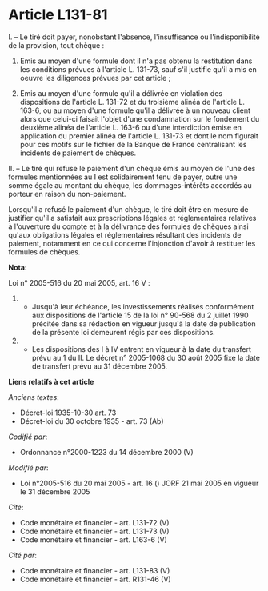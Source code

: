 # Article L131-81

I. – Le tiré doit payer, nonobstant l'absence, l'insuffisance ou l'indisponibilité de la provision, tout chèque : 

1. Emis au moyen d'une formule dont il n'a pas obtenu la restitution dans les conditions prévues à l'article L. 131-73, sauf
s'il justifie qu'il a mis en oeuvre les diligences prévues par cet article ; 

2. Emis au moyen d'une formule qu'il a délivrée en violation des dispositions de l'article L. 131-72 et du troisième alinéa
de l'article L. 163-6, ou au moyen d'une formule qu'il a délivrée à un nouveau client alors que celui-ci faisait l'objet
d'une condamnation sur le fondement du deuxième alinéa de l'article L. 163-6 ou d'une interdiction émise en application du
premier alinéa de l'article L. 131-73 et dont le nom figurait pour ces motifs sur le fichier de la Banque de France
centralisant les incidents de paiement de chèques. 

II. – Le tiré qui refuse le paiement d'un chèque émis au moyen de l'une des formules mentionnées au I est solidairement tenu
de payer, outre une somme égale au montant du chèque, les dommages-intérêts accordés au porteur en raison du non-paiement. 

Lorsqu'il a refusé le paiement d'un chèque, le tiré doit être en mesure de justifier qu'il a satisfait aux prescriptions
légales et réglementaires relatives à l'ouverture du compte et à la délivrance des formules de chèques ainsi qu'aux
obligations légales et réglementaires résultant des incidents de paiement, notamment en ce qui concerne l'injonction d'avoir
à restituer les formules de chèques.

**Nota:**

Loi n° 2005-516 du 20 mai 2005, art. 16 V :

1. - Jusqu'à leur échéance, les investissements réalisés conformément aux dispositions de l'article 15 de la loi n° 90-568 du
2 juillet 1990 précitée dans sa rédaction en vigueur jusqu'à la date de publication de la présente loi demeurent régis par
ces dispositions.

2. - Les dispositions des I à IV entrent en vigueur à la date du transfert prévu au 1 du II. Le décret n° 2005-1068 du 30
août 2005 fixe la date de transfert prévu au 31 décembre 2005.

**Liens relatifs à cet article**

_Anciens textes_:

  - Décret-loi 1935-10-30 art. 73
  - Décret-loi du 30 octobre 1935 - art. 73 (Ab)

_Codifié par_:

  - Ordonnance n°2000-1223 du 14 décembre 2000 (V)

_Modifié par_:

  - Loi n°2005-516 du 20 mai 2005 - art. 16 () JORF 21 mai 2005 en vigueur le 31 décembre 2005

_Cite_:

  - Code monétaire et financier - art. L131-72 (V)
  - Code monétaire et financier - art. L131-73 (V)
  - Code monétaire et financier - art. L163-6 (V)

_Cité par_:

  - Code monétaire et financier - art. L131-83 (V)
  - Code monétaire et financier - art. R131-46 (V)
